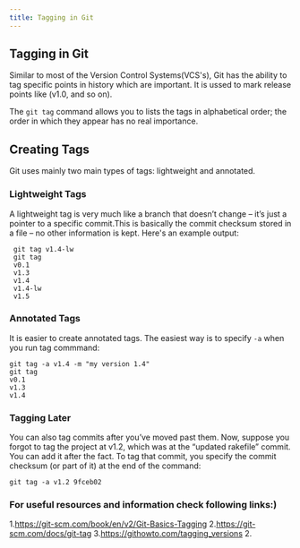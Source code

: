 ```yaml
---
title: Tagging in Git
---
```

## Tagging in Git

Similar to most of the Version Control Systems(VCS's), Git has the ability to tag specific points in history which are important.
It is ussed to mark release points like (v1.0, and so on).

The `git tag` command allows you to lists the tags in alphabetical order; the order in which they appear has no real importance.

## Creating Tags
Git uses mainly two main types of tags: lightweight and annotated.

### Lightweight Tags
A lightweight tag is very much like a branch that doesn’t change – it’s just a pointer to a specific commit.This is basically the commit checksum stored in a file – no other information is kept. Here's an example output:

```shell
 git tag v1.4-lw
 git tag
 v0.1
 v1.3
 v1.4
 v1.4-lw
 v1.5
 ```
 
 ### Annotated Tags
 It is easier to create annotated tags. The easiest way is to specify `-a` when you run tag commmand:
 
 ```shell
 git tag -a v1.4 -m "my version 1.4"
 git tag
 v0.1
 v1.3
 v1.4
 ```
 
 ### Tagging Later
 You can also tag commits after you’ve moved past them. Now, suppose you forgot to tag the project at v1.2, which was at the “updated rakefile” commit. You can add it after the fact. To tag that commit, you specify the commit checksum (or part of it) at the end of the command:
 ```shell
git tag -a v1.2 9fceb02
```

### For useful resources and information check following links:)
1.https://git-scm.com/book/en/v2/Git-Basics-Tagging
2.https://git-scm.com/docs/git-tag
3.https://githowto.com/tagging_versions
2.

 
